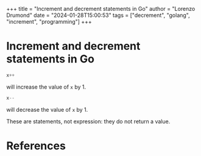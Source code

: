+++
title = "Increment and decrement statements in Go"
author = "Lorenzo Drumond"
date = "2024-01-28T15:00:53"
tags = ["decrement",  "golang",  "increment",  "programming"]
+++


# Increment and decrement statements in Go
```go
x++
```

will increase the value of `x` by 1.

```go
x--
```

will decrease the value of `x` by 1.

These are statements, not expression: they do not return a value.

# References
